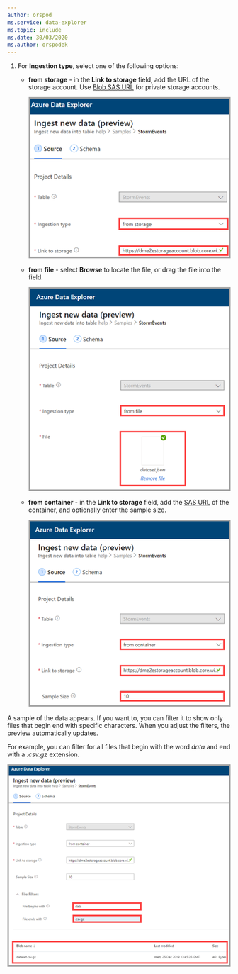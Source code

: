 ```yaml
---
author: orspod
ms.service: data-explorer
ms.topic: include
ms.date: 30/03/2020
ms.author: orspodek
---
```


1. For **Ingestion type**, select one of the following options:
   * **from storage** - in the **Link to storage** field, add the URL of the storage account. Use [Blob SAS URL](/azurevs-azure-tools-storage-explorer-blobs#get-the-sas-for-a-blob-container) for private storage accounts.
   
      ![One-click ingestion from storage](media/data-explorer-one-click-ingestion-types/from-storage-blob.png)

    * **from file** - select **Browse** to locate the file, or drag the file into the field.
  
      ![One-click ingestion from file](media/data-explorer-one-click-ingestion-types/from-file.png)

    * **from container** - in the **Link to storage** field, add the [SAS URL](/azure/vs-azure-tools-storage-explorer-blobs#get-the-sas-for-a-blob-container) of the container, and optionally enter the sample size.

      ![One-click ingestion from container](media/data-explorer-one-click-ingestion-types/from-container.png)

  A sample of the data appears. If you want to, you can filter it to show only files that begin end with specific characters. When you adjust the filters, the preview automatically updates.
  
  For example, you can filter for all files that begin with the word *data* and end with a *.csv.gz* extension.

  ![One-click ingestion filter](media/data-explorer-one-click-ingestion-types/from-container-with-filter.png)
